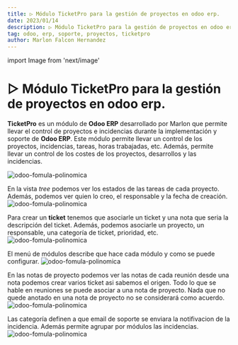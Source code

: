 ```yaml
---
title: ▷ Módulo TicketPro para la gestión de proyectos en odoo erp.
date: 2023/01/14
description: ▷ Módulo TicketPro para la gestión de proyectos en odoo erp.
tag: odoo, erp, soporte, proyectos, ticketpro
author: Marlon Falcon Hernandez
---
```

import Image from 'next/image'

# ▷ Módulo TicketPro para la gestión de proyectos en odoo erp.
**TicketPro** es un módulo de **Odoo ERP** desarrollado por Marlon que permite llevar el control de proyectos e incidencias durante la implementación y soporte de **Odoo ERP**. Este módulo permite llevar un control de los proyectos, incidencias, tareas, horas trabajadas, etc. Además, permite llevar un control de los costes de los proyectos, desarrollos y las incidencias.

<Image
  src="/images/posts/ticketpro-odoo-1.png"
  alt="odoo-fomula-polinomica"
  width={1434}
  height={793}
  priority
  className="next-image"
/>

En la vista *tree* podemos ver los estados de las tareas de cada proyecto. Además, podemos ver quien lo creo, el responsable y la fecha de creación.
<Image
  src="/images/posts/ticketpro-odoo-2.png"
  alt="odoo-fomula-polinomica"
  width={1541}
  height={639}
  priority
  className="next-image"
/>

Para crear un **ticket** tenemos que asociarle un ticket y una nota que seria la descripción del ticket. Además, podemos asociarle un proyecto, un responsable, una categoría de ticket, prioridad,  etc.
<Image
  src="/images/posts/ticketpro-odoo-3.png"
  alt="odoo-fomula-polinomica"
  width={6615365}
  height={819}
  priority
  className="next-image"
/>

El menú de módulos describe que hace cada módulo y como se puede configurar.
<Image
  src="/images/posts/ticketpro-odoo-4.png"
  alt="odoo-fomula-polinomica"
  width={1531}
  height={341}
  priority
  className="next-image"
/>

En las notas de proyecto podemos ver las notas de cada reunión desde una nota podemos crear varios ticket asi sabemos el origen. Todo lo que se hable en reuniones se puede asociar a una nota de proyecto. Nada que no quede anotado en una nota de proyecto no se considerará como acuerdo.
<Image
  src="/images/posts/ticketpro-odoo-5.png"
  alt="odoo-fomula-polinomica"
  width={1535}
  height={572}
  priority
  className="next-image"
/>

Las categoría definen a que email de soporte se enviara la notifivacion de la incidencia. Además permite agrupar por módulos las incidencias.
<Image
  src="/images/posts/ticketpro-odoo-6.png"
  alt="odoo-fomula-polinomica"
  width={1537}
  height={573}
  priority
  className="next-image"
/>
